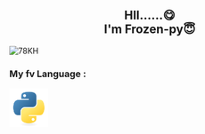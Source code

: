 <h2 align="center">HII......😋<br>I'm Frozen-py😇</h1>

![78KH](https://user-images.githubusercontent.com/88402272/136349270-5674b2de-39ee-4cb1-897f-5ad77ccf4afb.gif)


  <h3 align="left">My fv Language : </h3>
</a>  <a href="https://www.python.org" target="_blank"> <img src="https://raw.githubusercontent.com/devicons/devicon/master/icons/python/python-original.svg" alt="python" width="70" height="70"/> </a>
